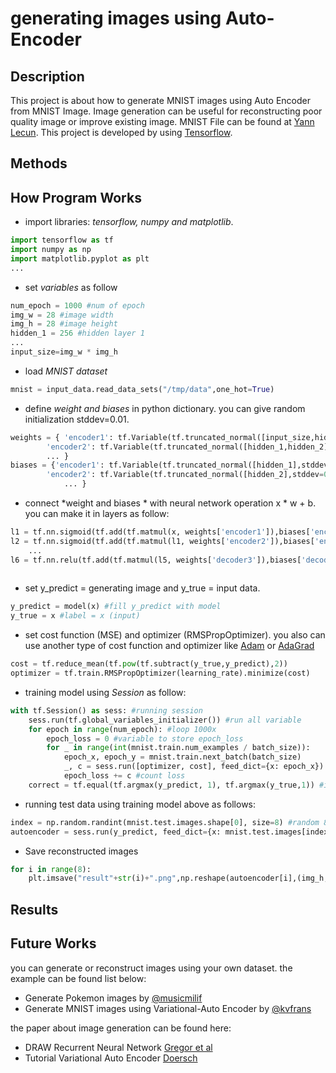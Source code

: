 # generating images using Auto-Encoder
## Description ##
This project is about how to generate MNIST images using Auto Encoder from MNIST Image.
Image generation can be useful for reconstructing poor quality image or improve existing image.
MNIST File can be found at [Yann Lecun](http://yann.lecun.com/exdb/mnist/).
This project is developed by using [Tensorflow](http://tensorflow.org).

## Methods ##

## How Program Works ##
- import libraries: *tensorflow, numpy and matplotlib*.
```python
import tensorflow as tf
import numpy as np
import matplotlib.pyplot as plt
...
```
- set *variables* as follow
```python
num_epoch = 1000 #num of epoch
img_w = 28 #image width
img_h = 28 #image height
hidden_1 = 256 #hidden layer 1
...
input_size=img_w * img_h
```
- load *MNIST dataset*
```python
mnist = input_data.read_data_sets("/tmp/data",one_hot=True)
```
- define *weight and biases* in python dictionary. you can give random initialization stddev=0.01.
```python
weights = { 'encoder1': tf.Variable(tf.truncated_normal([input_size,hidden_1],stddev=0.01)), #connect 28 * 28 --> 256
		'encoder2': tf.Variable(tf.truncated_normal([hidden_1,hidden_2],stddev=0.01)), #connect 256 --> 128
		... }
biases = {'encoder1': tf.Variable(tf.truncated_normal([hidden_1],stddev=0.01)),
		'encoder2': tf.Variable(tf.truncated_normal([hidden_2],stddev=0.01)),
    		... }
```
- connect *weight and biases * with neural network operation x * w + b. you can make it in layers as follow:
```python
l1 = tf.nn.sigmoid(tf.add(tf.matmul(x, weights['encoder1']),biases['encoder1'])) #layer 1 = x * w1 + b
l2 = tf.nn.sigmoid(tf.add(tf.matmul(l1, weights['encoder2']),biases['encoder2']))#layer 2 = l1 * w2 + b
	...
l6 = tf.nn.relu(tf.add(tf.matmul(l5, weights['decoder3']),biases['decoder3']))#layer 6 = l5 * w6 + b
	
```
- set y_predict = generating image and y_true = input data.
```python
y_predict = model(x) #fill y_predict with model
y_true = x #label = x (input)
```
- set cost function (MSE) and optimizer (RMSPropOptimizer). you also can use another type of cost function and optimizer like [Adam](https://www.tensorflow.org/api_docs/p…) or [AdaGrad](https://www.tensorflow.org/api_docs/python/tf/train/AdagradOptimizer)
```python
cost = tf.reduce_mean(tf.pow(tf.subtract(y_true,y_predict),2))
optimizer = tf.train.RMSPropOptimizer(learning_rate).minimize(cost)	
```
- training model using *Session* as follow:
```python
with tf.Session() as sess: #running session
	sess.run(tf.global_variables_initializer()) #run all variable
	for epoch in range(num_epoch): #loop 1000x
		epoch_loss = 0 #variable to store epoch_loss
		for _ in range(int(mnist.train.num_examples / batch_size)):
			epoch_x, epoch_y = mnist.train.next_batch(batch_size)
			_, c = sess.run([optimizer, cost], feed_dict={x: epoch_x}) #feed forward
			epoch_loss += c #count loss
	correct = tf.equal(tf.argmax(y_predict, 1), tf.argmax(y_true,1)) #if y_predict equals y_true than correct
```
- running test data using training model above as follows:
```python
index = np.random.randint(mnist.test.images.shape[0], size=8) #random 8 number from test data to be predicted
autoencoder = sess.run(y_predict, feed_dict={x: mnist.test.images[index]}) #predicted test data using model
```		
- Save reconstructed images
```python
for i in range(8):
	plt.imsave("result"+str(i)+".png",np.reshape(autoencoder[i],(img_h,img_h)), cmap=plt.get_cmap('gray'))
```
## Results ##

## Future Works ##
you can generate or reconstruct images using your own dataset. the example can be found list below:
-  Generate Pokemon images by [@musicmilif](https://github.com/musicmilif/Pokemon-Generator)
-  Generate MNIST images using Variational-Auto Encoder by [@kvfrans](https://github.com/kvfrans/variational-autoencoder)

the paper about image generation can be found here:
- DRAW Recurrent Neural Network [Gregor et al](https://arxiv.org/abs/1502.04623)
- Tutorial Variational Auto Encoder [Doersch](https://arxiv.org/abs/1606.05908)
